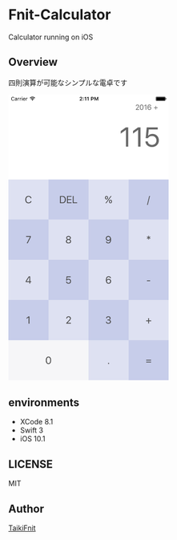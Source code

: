 # Fnit-Calculator
Calculator running on iOS

## Overview
四則演算が可能なシンプルな電卓です

<img src="sc/sc.png " width="320">

## environments

* XCode 8.1
* Swift 3
* iOS 10.1

## LICENSE
MIT

## Author
[TaikiFnit](https://github.com/TaikiFnit "TaikiFnit")
